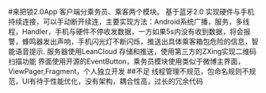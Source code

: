 #来把锁2.0App
客户端分乘务员、乘客两个模块。
基于蓝牙2.0 实现硬件与手机持续连接，可以手动断开续连，主要实现方法：Android系统广播，服务，多线程，Handler，手机与硬件不停收发数据，一方如果5s内没有收到数据，将会报警，蜂鸣器发出声响，手机闪光灯不断闪烁，推送出具体乘客箱包危险的信息，智能语音提示.
服务器使用LeanCloud 存储和推送，使用第三方的ZXing实现二维码扫描功能
界面使用开源的EventButton，乘务员模块使用类似于微博主界面，ViewPager,Fragment，个人独立开发
##不足
线程管理不规范，包命名规则不规范，UI有待于性能优化，没有架构，耦合性高，过长的冗余代码
